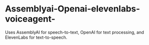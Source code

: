 # Assemblyai-Openai-elevenlabs-voiceagent-
Uses AssemblyAI for speech-to-text, OpenAI for text processing, and ElevenLabs for text-to-speech.
